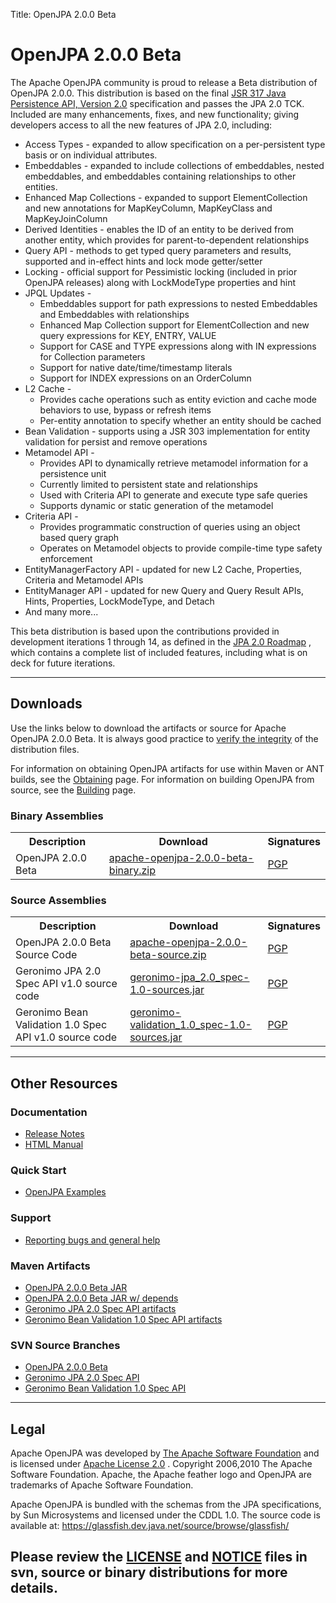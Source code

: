 Title: OpenJPA 2.0.0 Beta

<a name="OpenJPA2.0.0Beta-OpenJPA2.0.0Beta"></a>

# OpenJPA 2.0.0 Beta

The Apache OpenJPA community is proud to release a Beta distribution of
OpenJPA 2.0.0.	This distribution is based on the final [JSR 317 Java Persistence API, Version 2.0](http://jcp.org/en/jsr/detail?id=317)
 specification and passes the JPA 2.0 TCK.  Included are many enhancements,
fixes, and new functionality; giving developers access to all the new
features of JPA 2.0, including:

* Access Types - expanded to allow specification on a per-persistent type
basis or on individual attributes.
* Embeddables - expanded to include collections of embeddables, nested
embeddables, and embeddables containing relationships to other entities.
* Enhanced Map Collections - expanded to support ElementCollection and new
annotations for MapKeyColumn, MapKeyClass and MapKeyJoinColumn
* Derived Identities - enables the ID of an entity to be derived from
another entity, which provides for parent-to-dependent relationships
* Query API - methods to get typed query parameters and results, supported
and in-effect hints and lock mode getter/setter
* Locking - official support for Pessimistic locking (included in prior
OpenJPA releases) along with LockModeType properties and hint
* JPQL Updates -
    * Embeddables support for path expressions to nested Embeddables and
Embeddables with relationships
    * Enhanced Map Collection support for ElementCollection and new query
expressions for KEY, ENTRY, VALUE
    * Support for CASE and TYPE expressions along with IN expressions for
Collection parameters
    * Support for native date/time/timestamp literals
    * Support for INDEX expressions on an OrderColumn 
* L2 Cache -
    * Provides cache operations such as entity eviction and cache mode
behaviors to use, bypass or refresh items
    * Per-entity annotation to specify whether an entity should be cached
* Bean Validation - supports using a JSR 303 implementation for entity
validation for persist and remove operations
* Metamodel API - 
    * Provides API to dynamically retrieve metamodel information for a
persistence unit
    * Currently limited to persistent state and relationships
    * Used with Criteria API to generate and execute type safe queries
    * Supports dynamic or static generation of the metamodel
* Criteria API -
    * Provides programmatic construction of queries using an object based
query graph
    * Operates on Metamodel objects to provide compile-time type safety
enforcement
* EntityManagerFactory API - updated for new L2 Cache, Properties, Criteria
and Metamodel APIs
* EntityManager API - updated for new Query and Query Result APIs, Hints,
Properties, LockModeType, and Detach
* And many more...  

This beta distribution is based upon the contributions provided in
development iterations 1 through 14, as defined in the [JPA 2.0 Roadmap](jpa-2.0-roadmap.html)
, which contains a complete list of included features, including what is on
deck for future iterations.

  
  

----

<a name="OpenJPA2.0.0Beta-Downloads"></a>

## Downloads

Use the links below to download the artifacts or source for Apache OpenJPA
2.0.0 Beta.  It is always good practice to [verify the integrity](downloads.html#verifying-releases)
 of the distribution files.

For information on obtaining OpenJPA artifacts for use within Maven or ANT
builds, see the [Obtaining](obtaining.html)
 page.	For information on building OpenJPA from source, see the [Building](building.html)
 page.


<a name="OpenJPA2.0.0Beta-BinaryAssemblies"></a>

### Binary Assemblies

<table>
<tr><th> Description </th><th> Download </th><th> Signatures </th></tr>
<tr><td> OpenJPA 2.0.0 Beta </td><td> <a href="http://www.apache.org/dyn/closer.cgi/openjpa/2.0.0-beta/apache-openjpa-2.0.0-beta-binary.zip.html">apache-openjpa-2.0.0-beta-binary.zip</a>
 </td><td> <a href="http://www.apache.org/dyn/closer.cgi/openjpa/2.0.0-beta/apache-openjpa-2.0.0-beta-binary.zip.asc">PGP</a>
 </td></tr>
</table>


<a name="OpenJPA2.0.0Beta-SourceAssemblies"></a>

### Source Assemblies

<table>
<tr><th> Description </th><th> Download </th><th> Signatures </th></tr>
<tr><td> OpenJPA 2.0.0 Beta Source Code </td><td> <a href="http://openjpa.apache.org/builds/2.0.0-beta/apache-openjpa/downloads/apache-openjpa-2.0.0-beta-source.zip.html">apache-openjpa-2.0.0-beta-source.zip</a>
 </td><td> <a href="http://openjpa.apache.org/builds/2.0.0-beta/apache-openjpa/downloads/apache-openjpa-2.0.0-beta-source.zip.asc">PGP</a>
 </td></tr>
<tr><td> Geronimo JPA 2.0 Spec API v1.0 source code </td><td> <a href="https://repository.apache.org/content/repositories/releases/org/apache/geronimo/specs/geronimo-jpa_2.0_spec/1.0/geronimo-jpa_2.0_spec-1.0-sources.jar">geronimo-jpa_2.0_spec-1.0-sources.jar</a>
 </td><td> <a href="https://repository.apache.org/content/repositories/releases/org/apache/geronimo/specs/geronimo-jpa_2.0_spec/1.0/geronimo-jpa_2.0_spec-1.0-sources.jar.asc">PGP</a>
 </td></tr>
<tr><td> Geronimo Bean Validation 1.0 Spec API v1.0 source code </td><td> <a href="https://repository.apache.org/content/repositories/releases/org/apache/geronimo/specs/geronimo-validation_1.0_spec/1.0/geronimo-validation_1.0_spec-1.0-sources.jar">geronimo-validation_1.0_spec-1.0-sources.jar</a>
 </td><td> <a href="https://repository.apache.org/content/repositories/releases/org/apache/geronimo/specs/geronimo-validation_1.0_spec/1.0/geronimo-validation_1.0_spec-1.0-sources.jar.asc">PGP</a>
 </td></tr>
</table>

  
  

----

<a name="OpenJPA2.0.0Beta-OtherResources"></a>

## Other Resources

<a name="OpenJPA2.0.0Beta-Documentation"></a>

### Documentation

* [Release Notes](http://openjpa.apache.org/builds/2.0.0-beta/apache-openjpa-2.0.0-beta/RELEASE-NOTES.html)
* [HTML Manual](http://openjpa.apache.org/builds/2.0.0-beta/apache-openjpa-2.0.0-beta/docs/manual/)

<a name="OpenJPA2.0.0Beta-QuickStart"></a>

### Quick Start

* [OpenJPA Examples](quick-start.html)

<a name="OpenJPA2.0.0Beta-Support"></a>

### Support

* [Reporting bugs and general help](found-a-bug.html)

<a name="OpenJPA2.0.0Beta-MavenArtifacts"></a>

### Maven Artifacts

* [OpenJPA 2.0.0 Beta JAR](http://openjpa.apache.org/builds/2.0.0-beta/apache-openjpa-2.0.0-beta/openjpa-2.0.0-beta.jar)
* [OpenJPA 2.0.0 Beta JAR w/ depends](http://openjpa.apache.org/builds/2.0.0-beta/apache-openjpa-2.0.0-beta/openjpa-all-2.0.0-beta.jar)
* [Geronimo JPA 2.0 Spec API artifacts](https://repository.apache.org/content/repositories/releases/org/apache/geronimo/specs/geronimo-jpa_2.0_spec/1.0/)
* [Geronimo Bean Validation 1.0 Spec API artifacts](https://repository.apache.org/content/repositories/releases/org/apache/geronimo/specs/geronimo-validation_1.0_spec/1.0/)

<a name="OpenJPA2.0.0Beta-SVNSourceBranches"></a>

### SVN Source Branches

* [OpenJPA 2.0.0 Beta](https://svn.apache.org/repos/asf/openjpa/tags/2.0.0-beta/)
* [Geronimo JPA 2.0 Spec API](https://svn.apache.org/repos/asf/geronimo/specs/tags/geronimo-jpa_2.0_spec-1.0/)
* [Geronimo Bean Validation 1.0 Spec API](https://svn.apache.org/repos/asf/geronimo/specs/tags/geronimo-validation_1.0_spec-1.0/)
  
  

  
  

----

<a name="OpenJPA2.0.0Beta-Legal"></a>

## Legal

Apache OpenJPA was developed by [The Apache Software Foundation](http://www.apache.org/)
 and is licensed under [Apache License 2.0](http://www.apache.org/licenses/LICENSE-2.0)
.
Copyright 2006,2010 The Apache Software Foundation.
Apache, the Apache feather logo and OpenJPA are trademarks of Apache
Software Foundation.

Apache OpenJPA is bundled with the schemas from the JPA specifications, by
Sun Microsystems and licensed under the CDDL 1.0. The source code is
available at: <https://glassfish.dev.java.net/source/browse/glassfish/>

Please review the [LICENSE](http://openjpa.apache.org/builds/2.0.0-beta/apache-openjpa-2.0.0-beta/LICENSE.txt)
 and [NOTICE](http://openjpa.apache.org/builds/2.0.0-beta/apache-openjpa-2.0.0-beta/NOTICE.txt)
 files in svn, source or binary distributions for more details.
----
  
  

